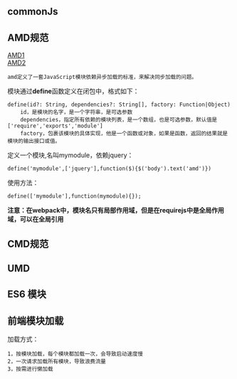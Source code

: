 ## commonJs





## AMD规范
[AMD1](http://www.ruanyifeng.com/blog/2012/10/asynchronous_module_definition.html)  
[AMD2](http://zhaoda.net/webpack-handbook/amd.html)
	
	amd定义了一套JavaScript模块依赖异步加载的标准，来解决同步加载的问题。

模块通过**define**函数定义在闭包中，格式如下：  
	
	define(id?: String, dependencies?: String[], factory: Function|Object)
		id，是模块的名字，是一个字符串，是可选参数
		dependencies，指定所有依赖的模块列表，是一个数组，也是可选参数，默认值是['require','exports','module']
		factory，包裹该模块的具体实现，他是一个函数或对象，如果是函数，返回的结果就是模块的输出接口或值。

定义一个模块,名叫mymodule，依赖jquery：
		
	define('mymodule',['jquery'],function($){$('body').text('amd')})

使用方法：
	
	define(['mymodule'],function(mymodule){});

**注意：在webpack中，模块名只有局部作用域，但是在requirejs中是全局作用域，可以在全局引用**



## CMD规范



## UMD 



## ES6 模块







## 前端模块加载
加载方式：
	
	1，按模块加载，每个模块都加载一次，会导致启动速度慢
	2，一次请求加载所有模块，导致浪费流量
	3，按需进行懒加载




